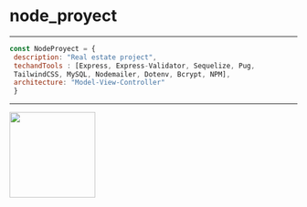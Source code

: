 # node_proyect

************************
```javascript
const NodeProyect = {
 description: "Real estate project",
 techandTools : [Express, Express-Validator, Sequelize, Pug, 
 TailwindCSS, MySQL, Nodemailer, Dotenv, Bcrypt, NPM],
 architecture: "Model-View-Controller"
 }
```
************************

<img src='https://media1.giphy.com/media/QJfCtrknxjcGPnRfMl/giphy.gif' width='150'>
